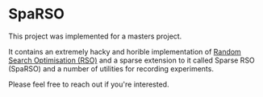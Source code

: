 # SpaRSO

This project was implemented for a masters project. 

It contains an extremely hacky and horible implementation of [Random Search Optimisation (RSO)](https://arxiv.org/pdf/2005.05955.pdf) and a sparse extension to it called Sparse RSO (SpaRSO) and a number of utilities for recording experiments.

Please feel free to reach out if you're interested.
